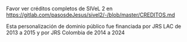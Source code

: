 
Favor ver créditos completos de SIVeL 2 en 
	https://gitlab.com/pasosdeJesus/sivel2/-/blob/master/CREDITOS.md

Esta personalización de dominio público fue financiada por 
JRS LAC de 2013 a 2015 y por JRS Colombia de 2014 a 2024
